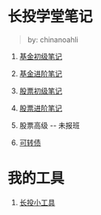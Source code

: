 # 长投学堂笔记

> by: chinanoahli

1. [基金初级笔记](./ichangtou/fund/primary)

2. [基金进阶笔记](./ichangtou/fund/middle-level)

3. [股票初级笔记](./ichangtou/stock/primary)

4. [股票进阶笔记](./ichangtou/stock/middle-level)

5. 股票高级 -- 未报班

6. [可转债](./ichangtou/bond/convertible_bond/convertible_bond.md)

# 我的工具

1. [长投小工具](https://github.com/chinanoahli/investment_tools)
